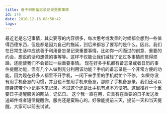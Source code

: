 ```yaml
---
title: 善于利用备忘录记录重要事情
id: 176
date: 2010-12-16 08:50:42
tags:
---
```


最近老是忘记事情，其实要写的内容很多，每次思考或发呆的时候都会想到一些值得西德东西，但是都是因为自己的拖延，到后来都忘了要写的是什么。因此，我们在日常生活中应该善于利用备忘录记录重要事情，比如你一闪而过的创意、重要的约会，想说的话和想做的事等等。这样不仅能让我们减轻了记过多事情而觉得烦躁，还能使我们不会错过一些重要事情。<!--more-->
现在好多手机都有备忘录或者日历的事件提醒功能，但有几个人做到充分利用该功能？手机的备忘录是一个非常方便的功能，因为现在好多人都里不开手机，一闲下来手里的手机就忙个不停。
如果你没有用手机备忘的习惯，并且也不想用手机来备忘，那除了手机备忘录，我们还可以随身携带个小记事本来记录，不过这个还是比手机有点不方便吧。这里推荐一个重要日子提醒服务的网站：记忆日。
这个我一直在用，它具有在重要的日子发送发送邮件或者短信提醒你，服务还是蛮贴心的，好像能提前三天，提前一天和当天提醒。大家可以前去试试。